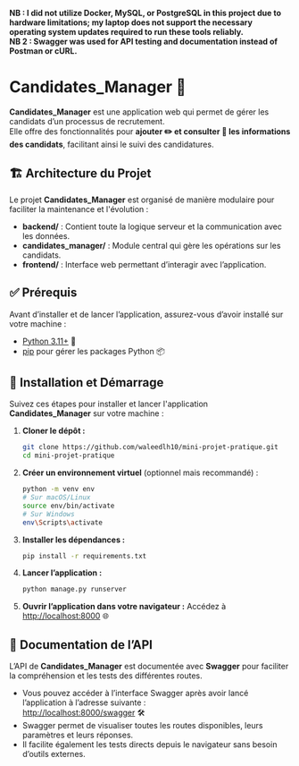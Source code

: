 
**NB : I did not utilize Docker, MySQL, or PostgreSQL in this project due to hardware limitations; my laptop does not support the necessary operating system updates required to run these tools reliably.**
<br>
**NB 2 : Swagger was used for API testing and documentation instead of Postman or cURL.**

# Candidates_Manager 🚀

**Candidates_Manager** est une application web qui permet de gérer les candidats d’un processus de recrutement.  
Elle offre des fonctionnalités pour **ajouter ✏️ et consulter 📄 les informations des candidats**, facilitant ainsi le suivi des candidatures.

## 🏗️ Architecture du Projet

Le projet **Candidates_Manager** est organisé de manière modulaire pour faciliter la maintenance et l'évolution :

- **backend/** : Contient toute la logique serveur et la communication avec les données.
- **candidates_manager/** : Module central qui gère les opérations sur les candidats.
- **frontend/** : Interface web permettant d’interagir avec l’application.

## ✅ Prérequis

Avant d’installer et de lancer l’application, assurez-vous d’avoir installé sur votre machine :

- [Python 3.11+](https://www.python.org/downloads/) 🐍
- [pip](https://pip.pypa.io/en/stable/installation/) pour gérer les packages Python 📦

## 🚀 Installation et Démarrage

Suivez ces étapes pour installer et lancer l'application **Candidates_Manager** sur votre machine :

1. **Cloner le dépôt :**

   ```bash
   git clone https://github.com/waleedlh10/mini-projet-pratique.git
   cd mini-projet-pratique
   ```

2. **Créer un environnement virtuel** (optionnel mais recommandé) :

   ```bash
   python -m venv env
   # Sur macOS/Linux
   source env/bin/activate
   # Sur Windows
   env\Scripts\activate
   ```

3. **Installer les dépendances :**

   ```bash
   pip install -r requirements.txt
   ```

4. **Lancer l’application :**

   ```bash
   python manage.py runserver
   ```

5. **Ouvrir l’application dans votre navigateur :**
   Accédez à [http://localhost:8000](http://localhost:8000) 🌐

## 📜 Documentation de l’API

L’API de **Candidates_Manager** est documentée avec **Swagger** pour faciliter la compréhension et les tests des différentes routes.

- Vous pouvez accéder à l’interface Swagger après avoir lancé l’application à l’adresse suivante :  
  [http://localhost:8000/swagger](http://localhost:8000/swagger) 🛠️
- Swagger permet de visualiser toutes les routes disponibles, leurs paramètres et leurs réponses.
- Il facilite également les tests directs depuis le navigateur sans besoin d’outils externes.

